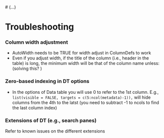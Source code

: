 <span dir="">\#</span> (...)

# Troubleshooting

### Column width adjustment

* AutoWidth needs to be TRUE for width adjust in ColumnDefs to work
* Even if you adjust width, if the title of the column (i.e., header in the table) is long, the minimum width will be that of the column name unless: (solving this? )

### Zero-based indexing in DT options

* In the options of Data table you will use 0 to refer to the 1st column. E.g., `list(visible = FALSE, targets = c(5:ncol(metadata)-1)),` will hide columns from the 4th to the latst (you need to subtract -1 to ncols to find the last column index)

### Extensions of DT (e.g., search panes)

Refer to known issues on the different extensions